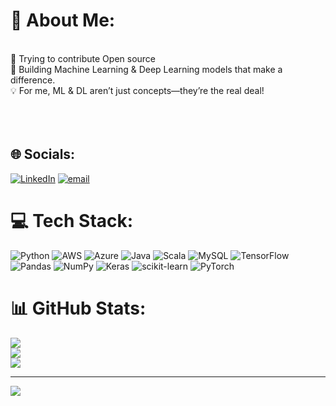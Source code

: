 # 💫 About Me:
<br>🚀 Trying to contribute Open source  <br>🤖 Building Machine Learning & Deep Learning models that make a difference.  <br>💡 For me, ML & DL aren’t just concepts—they’re the real deal!  <br><br><br><br>


## 🌐 Socials:
[![LinkedIn](https://img.shields.io/badge/LinkedIn-%230077B5.svg?logo=linkedin&logoColor=white)](https://linkedin.com/in/https://www.linkedin.com/in/shyanil-mishra/) [![email](https://img.shields.io/badge/Email-D14836?logo=gmail&logoColor=white)](mailto:shyanilmishra94@gmail.com) 

# 💻 Tech Stack:
![Python](https://img.shields.io/badge/python-3670A0?style=plastic&logo=python&logoColor=ffdd54) ![AWS](https://img.shields.io/badge/AWS-%23FF9900.svg?style=plastic&logo=amazon-aws&logoColor=white) ![Azure](https://img.shields.io/badge/azure-%230072C6.svg?style=plastic&logo=microsoftazure&logoColor=white) ![Java](https://img.shields.io/badge/java-%23ED8B00.svg?style=plastic&logo=openjdk&logoColor=white) ![Scala](https://img.shields.io/badge/scala-%23DC322F.svg?style=plastic&logo=scala&logoColor=white) ![MySQL](https://img.shields.io/badge/mysql-4479A1.svg?style=plastic&logo=mysql&logoColor=white) ![TensorFlow](https://img.shields.io/badge/TensorFlow-%23FF6F00.svg?style=plastic&logo=TensorFlow&logoColor=white) ![Pandas](https://img.shields.io/badge/pandas-%23150458.svg?style=plastic&logo=pandas&logoColor=white) ![NumPy](https://img.shields.io/badge/numpy-%23013243.svg?style=plastic&logo=numpy&logoColor=white) ![Keras](https://img.shields.io/badge/Keras-%23D00000.svg?style=plastic&logo=Keras&logoColor=white) ![scikit-learn](https://img.shields.io/badge/scikit--learn-%23F7931E.svg?style=plastic&logo=scikit-learn&logoColor=white) ![PyTorch](https://img.shields.io/badge/PyTorch-%23EE4C2C.svg?style=plastic&logo=PyTorch&logoColor=white)

# 📊 GitHub Stats:
![](https://github-readme-stats.vercel.app/api?username=Shyanil&theme=radical&hide_border=false&include_all_commits=false&count_private=false)<br/>
![](https://github-readme-streak-stats.herokuapp.com/?user=Shyanil&theme=radical&hide_border=false)<br/>
![](https://github-readme-stats.vercel.app/api/top-langs/?username=Shyanil&theme=radical&hide_border=false&include_all_commits=false&count_private=false&layout=compact)


---
[![](https://visitcount.itsvg.in/api?id=shyanilMishra&icon=0&color=0)](https://visitcount.itsvg.in)

<!-- Proudly created with GPRM ( https://gprm.itsvg.in ) -->
